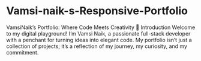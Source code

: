 # Vamsi-naik-s-Responsive-Portfolio
VamsiNaik’s Portfolio: Where Code Meets Creativity 🚀 Introduction Welcome to my digital playground! I’m Vamsi Naik, a passionate full-stack developer with a penchant for turning ideas into elegant code. My portfolio isn’t just a collection of projects; it’s a reflection of my journey, my curiosity, and my commitment.

